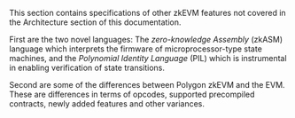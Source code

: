 This section contains specifications of other zkEVM features not covered in the Architecture section of this documentation.

First are the two novel languages: The _zero-knowledge Assembly_ (zkASM) language which interprets the firmware of microprocessor-type state machines, and the _Polynomial Identity Language_ (PIL) which is instrumental in enabling verification of state transitions.

Second are some of the differences between Polygon zkEVM and the EVM. These are differences in terms of opcodes, supported precompiled contracts, newly added features and other variances.
